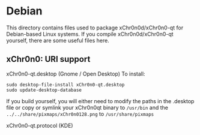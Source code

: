 
Debian
====================
This directory contains files used to package xChr0n0d/xChr0n0-qt
for Debian-based Linux systems. If you compile xChr0n0d/xChr0n0-qt yourself, there are some useful files here.

## xChr0n0: URI support ##


xChr0n0-qt.desktop  (Gnome / Open Desktop)
To install:

	sudo desktop-file-install xChr0n0-qt.desktop
	sudo update-desktop-database

If you build yourself, you will either need to modify the paths in
the .desktop file or copy or symlink your xChr0n0qt binary to `/usr/bin`
and the `../../share/pixmaps/xChr0n0128.png` to `/usr/share/pixmaps`

xChr0n0-qt.protocol (KDE)

